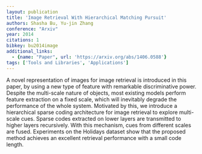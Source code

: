 ```yaml
---
layout: publication
title: 'Image Retrieval With Hierarchical Matching Pursuit'
authors: Shasha Bu, Yu-jin Zhang
conference: "Arxiv"
year: 2014
citations: 1
bibkey: bu2014image
additional_links:
  - {name: "Paper", url: 'https://arxiv.org/abs/1406.0588'}
tags: ['Tools and Libraries', 'Applications']
---
```

A novel representation of images for image retrieval is introduced in this
paper, by using a new type of feature with remarkable discriminative power.
Despite the multi-scale nature of objects, most existing models perform feature
extraction on a fixed scale, which will inevitably degrade the performance of
the whole system. Motivated by this, we introduce a hierarchical sparse coding
architecture for image retrieval to explore multi-scale cues. Sparse codes
extracted on lower layers are transmitted to higher layers recursively. With
this mechanism, cues from different scales are fused. Experiments on the
Holidays dataset show that the proposed method achieves an excellent retrieval
performance with a small code length.
